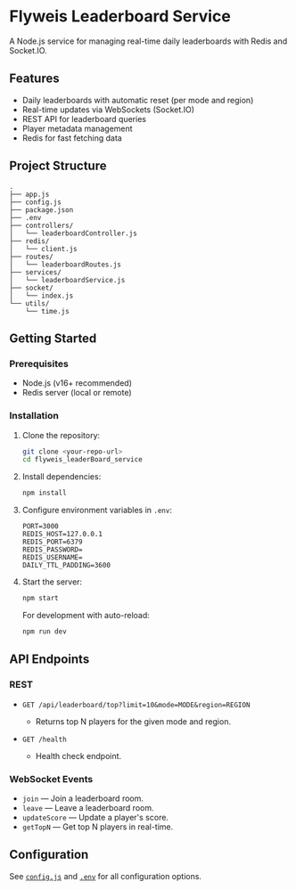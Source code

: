 # Flyweis Leaderboard Service

A Node.js service for managing real-time daily leaderboards with Redis and Socket.IO.

## Features

- Daily leaderboards with automatic reset (per mode and region)
- Real-time updates via WebSockets (Socket.IO)
- REST API for leaderboard queries
- Player metadata management
- Redis for fast fetching data

## Project Structure

```
.
├── app.js
├── config.js
├── package.json
├── .env
├── controllers/
│   └── leaderboardController.js
├── redis/
│   └── client.js
├── routes/
│   └── leaderboardRoutes.js
├── services/
│   └── leaderboardService.js
├── socket/
│   └── index.js
└── utils/
    └── time.js
```

## Getting Started

### Prerequisites

- Node.js (v16+ recommended)
- Redis server (local or remote)

### Installation

1. Clone the repository:
    ```sh
    git clone <your-repo-url>
    cd flyweis_leaderBoard_service
    ```

2. Install dependencies:
    ```sh
    npm install
    ```

3. Configure environment variables in `.env`:
    ```
    PORT=3000
    REDIS_HOST=127.0.0.1
    REDIS_PORT=6379
    REDIS_PASSWORD=
    REDIS_USERNAME=
    DAILY_TTL_PADDING=3600
    ```

4. Start the server:
    ```sh
    npm start
    ```

   For development with auto-reload:
    ```sh
    npm run dev
    ```

## API Endpoints

### REST

- `GET /api/leaderboard/top?limit=10&mode=MODE&region=REGION`
    - Returns top N players for the given mode and region.

- `GET /health`
    - Health check endpoint.

### WebSocket Events

- `join` — Join a leaderboard room.
- `leave` — Leave a leaderboard room.
- `updateScore` — Update a player's score.
- `getTopN` — Get top N players in real-time.

## Configuration

See [`config.js`](config.js) and [`.env`](.env) for all configuration options.

